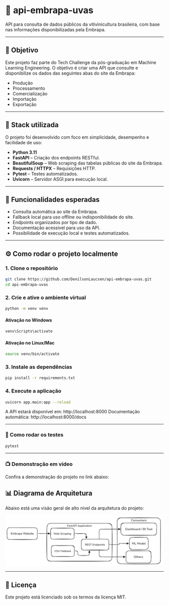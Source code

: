 # 🍇 api-embrapa-uvas

API para consulta de dados públicos da vitivinicultura brasileira, com base nas informações disponibilizadas pela Embrapa.

---

## 📌 Objetivo

Este projeto faz parte do Tech Challenge da pós-graduação em Machine Learning Engineering. O objetivo é criar uma API que consulte e disponibilize os dados das seguintes abas do site da Embrapa:

- Produção  
- Processamento  
- Comercialização  
- Importação  
- Exportação  

---

## 🚀 Stack utilizada

O projeto foi desenvolvido com foco em simplicidade, desempenho e facilidade de uso:

- **Python 3.11**
- **FastAPI** – Criação dos endpoints RESTful.
- **BeautifulSoup** – Web scraping das tabelas públicas do site da Embrapa.
- **Requests / HTTPX** – Requisições HTTP.
- **Pytest** – Testes automatizados.
- **Uvicorn** – Servidor ASGI para execução local.

---

## 🧭 Funcionalidades esperadas

- Consulta automática ao site da Embrapa.
- Fallback local para uso offline ou indisponibilidade do site.
- Endpoints organizados por tipo de dado.
- Documentação acessível para uso da API.
- Possibilidade de execução local e testes automatizados.

---

## ⚙️ Como rodar o projeto localmente

### 1. Clone o repositório

```bash
git clone https://github.com/DenilsonLaucsen/api-embrapa-uvas.git
cd api-embrapa-uvas
```

### 2. Crie e ative o ambiente virtual

```bash
python -m venv venv
```
#### Ativação no Windows
```bash
venv\Scripts\activate
```
#### Ativação no Linux/Mac
```bash
source venv/bin/activate
```

### 3. Instale as dependências

```bash
pip install -r requirements.txt
```

### 4. Execute a aplicação

```bash
uvicorn app.main:app --reload
```

A API estará disponível em: http://localhost:8000
Documentação automática: http://localhost:8000/docs

---

### 🧪 Como rodar os testes

```bash
pytest
```

---

### 📺 Demonstração em vídeo
Confira a demonstração do projeto no link abaixo:


## 📊 Diagrama de Arquitetura

Abaixo está uma visão geral de alto nível da arquitetura do projeto:

![Diagrama de Arquitetura](docs/architecture-diagram.png)

---

## 📄 Licença

Este projeto está licenciado sob os termos da licença MIT.
